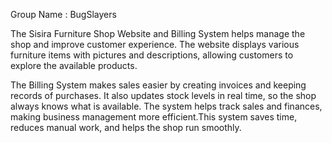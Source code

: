
Group Name : BugSlayers

The Sisira Furniture Shop Website and Billing System helps manage the shop and improve customer experience.
The website displays various furniture items with pictures and descriptions, allowing customers to explore
the available products.

The Billing System makes sales easier by creating invoices and keeping records of purchases. It also updates
stock levels in real time, so the shop always knows what is available. The system helps track sales and 
finances, making business management more efficient.This system saves time, reduces manual work, and helps
the shop run smoothly.


